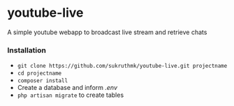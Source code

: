 # youtube-live
A simple youtube webapp to broadcast live stream and retrieve chats

### Installation ###

* `git clone https://github.com/sukruthmk/youtube-live.git projectname`
* `cd projectname`
* `composer install`
* Create a database and inform *.env*
* `php artisan migrate` to create tables
